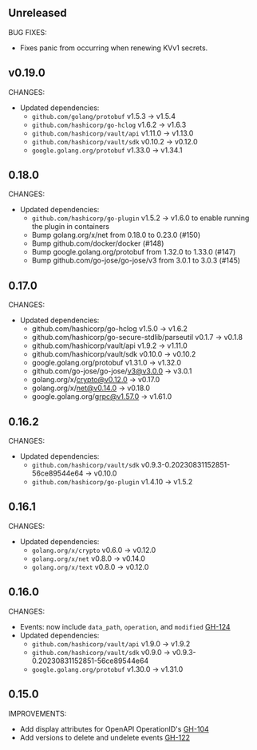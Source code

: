 ## Unreleased

BUG FIXES:

* Fixes panic from occurring when renewing KVv1 secrets.

## v0.19.0

CHANGES:

* Updated dependencies:
  * `github.com/golang/protobuf` v1.5.3 -> v1.5.4
  * `github.com/hashicorp/go-hclog` v1.6.2 -> v1.6.3
  * `github.com/hashicorp/vault/api` v1.11.0 -> v1.13.0
  * `github.com/hashicorp/vault/sdk` v0.10.2 -> v0.12.0
  * `google.golang.org/protobuf` v1.33.0 -> v1.34.1

## 0.18.0

CHANGES:

* Updated dependencies:
  * `github.com/hashicorp/go-plugin` v1.5.2 -> v1.6.0 to enable running the plugin in containers
  * Bump golang.org/x/net from 0.18.0 to 0.23.0 (#150)
  * Bump github.com/docker/docker (#148)
  * Bump google.golang.org/protobuf from 1.32.0 to 1.33.0 (#147)
  * Bump github.com/go-jose/go-jose/v3 from 3.0.1 to 3.0.3 (#145)

## 0.17.0

CHANGES:

* Updated dependencies:
  * github.com/hashicorp/go-hclog v1.5.0 -> v1.6.2
  * github.com/hashicorp/go-secure-stdlib/parseutil v0.1.7 -> v0.1.8
  * github.com/hashicorp/vault/api v1.9.2 -> v1.11.0
  * github.com/hashicorp/vault/sdk v0.10.0 -> v0.10.2
  * google.golang.org/protobuf v1.31.0 -> v1.32.0
  * github.com/go-jose/go-jose/v3@v3.0.0 -> v3.0.1
  * golang.org/x/crypto@v0.12.0 -> v0.17.0
  * golang.org/x/net@v0.14.0 -> v0.18.0
  * google.golang.org/grpc@v1.57.0 -> v1.61.0

## 0.16.2

CHANGES:

* Updated dependencies:
  * `github.com/hashicorp/vault/sdk` v0.9.3-0.20230831152851-56ce89544e64 -> v0.10.0
  * `github.com/hashicorp/go-plugin` v1.4.10 -> v1.5.2

## 0.16.1

CHANGES:

* Updated dependencies:
  * `golang.org/x/crypto` v0.6.0 -> v0.12.0
  * `golang.org/x/net` v0.8.0 -> v0.14.0
  * `golang.org/x/text` v0.8.0 -> v0.12.0
## 0.16.0

CHANGES:

* Events: now include `data_path`, `operation`, and `modified` [GH-124](https://github.com/hashicorp/vault-plugin-secrets-kv/pull/124)
* Updated dependencies:
   * `github.com/hashicorp/vault/api` v1.9.0 -> v1.9.2
   * `github.com/hashicorp/vault/sdk` v0.9.0 -> v0.9.3-0.20230831152851-56ce89544e64
   * `google.golang.org/protobuf` v1.30.0 ->  v1.31.0

## 0.15.0

IMPROVEMENTS:

* Add display attributes for OpenAPI OperationID's [GH-104](https://github.com/hashicorp/vault-plugin-secrets-kv/pull/104)
* Add versions to delete and undelete events [GH-122](https://github.com/hashicorp/vault-plugin-secrets-kv/pull/122)
